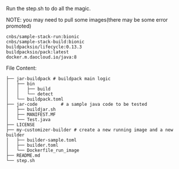 Run the step.sh to do all the magic.



NOTE: you may need to pull some images(there may be some error promoted)
```
cnbs/sample-stack-run:bionic
cnbs/sample-stack-build:bionic
buildpacksio/lifecycle:0.13.3
buildpacksio/pack:latest
docker.m.daocloud.io/java:8
```

File Content:

```
├── jar-buildpack # buildpack main logic
│   ├── bin
│   │   ├── build
│   │   └── detect
│   └── buildpack.toml
├── jar-code         # a sample java code to be tested
│   ├── buildjar.sh
│   ├── MANIFEST.MF
│   └── Test.java
├── LICENSE
├── my-customizer-builder # create a new running image and a new builder
│   ├── builder-sample.toml
│   ├── builder.toml
│   └── Dockerfile_run_image
├── README.md
└── step.sh
```

